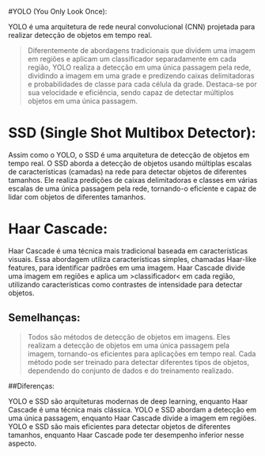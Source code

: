 #YOLO (You Only Look Once):

YOLO é uma arquitetura de rede neural convolucional (CNN) projetada para realizar detecção de objetos em tempo real.
> Diferentemente de abordagens tradicionais que dividem uma imagem em regiões e aplicam um classificador separadamente em cada região, YOLO realiza a detecção em uma única passagem pela rede, dividindo a imagem em uma grade e predizendo caixas delimitadoras e probabilidades de classe para cada célula da grade.
Destaca-se por sua velocidade e eficiência, sendo capaz de detectar múltiplos objetos em uma única passagem.

# SSD (Single Shot Multibox Detector):

Assim como o YOLO, o SSD é uma arquitetura de detecção de objetos em tempo real.
O SSD aborda a detecção de objetos usando múltiplas escalas de características (camadas) na rede para detectar objetos de diferentes tamanhos.
Ele realiza predições de caixas delimitadoras e classes em várias escalas de uma única passagem pela rede, tornando-o eficiente e capaz de lidar com objetos de diferentes tamanhos.

# Haar Cascade:

Haar Cascade é uma técnica mais tradicional baseada em características visuais.
Essa abordagem utiliza características simples, chamadas Haar-like features, para identificar padrões em uma imagem.
Haar Cascade divide uma imagem em regiões e aplica um >classificador< em cada região, utilizando características como contrastes de intensidade para detectar objetos.

## Semelhanças:

> Todos são métodos de detecção de objetos em imagens.
> Eles realizam a detecção de objetos em uma única passagem pela imagem, tornando-os eficientes para aplicações em tempo real.
> Cada método pode ser treinado para detectar diferentes tipos de objetos, dependendo do conjunto de dados e do treinamento realizado.

##Diferenças:

YOLO e SSD são arquiteturas modernas de deep learning, enquanto Haar Cascade é uma técnica mais clássica.
YOLO e SSD abordam a detecção em uma única passagem, enquanto Haar Cascade divide a imagem em regiões.
YOLO e SSD são mais eficientes para detectar objetos de diferentes tamanhos, enquanto Haar Cascade pode ter desempenho inferior nesse aspecto.
